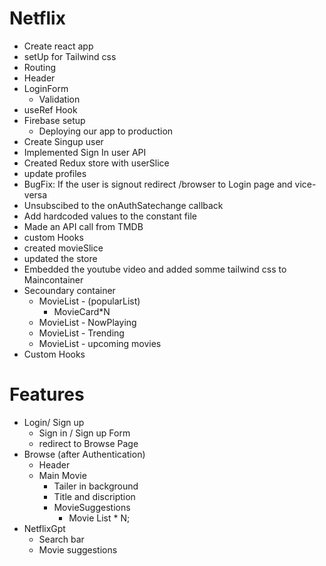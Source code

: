 # Netflix
- Create react app
- setUp for Tailwind css
- Routing
- Header
- LoginForm
     - Validation
- useRef Hook     
- Firebase setup
     - Deploying our app to production 
- Create Singup user 
- Implemented Sign In user API
- Created Redux store with userSlice  
- update profiles
- BugFix: If the user is signout redirect /browser to Login page and vice-versa 
- Unsubscibed to the onAuthSatechange callback
- Add hardcoded values to the constant file
- Made an API call from TMDB
- custom Hooks
- created movieSlice
- updated the store
- Embedded the youtube video and added somme tailwind css to Maincontainer
- Secoundary container
     - MovieList - (popularList)      
        - MovieCard*N
     - MovieList - NowPlaying
     - MovieList - Trending
     - MovieList - upcoming movies
- Custom Hooks     


# Features
- Login/ Sign up
   - Sign in / Sign up Form
   - redirect to Browse Page
- Browse (after Authentication)
    - Header
    - Main Movie
         - Tailer in background
         - Title and discription
         - MovieSuggestions
              - Movie List * N;
 - NetflixGpt
      - Search bar
      - Movie suggestions             